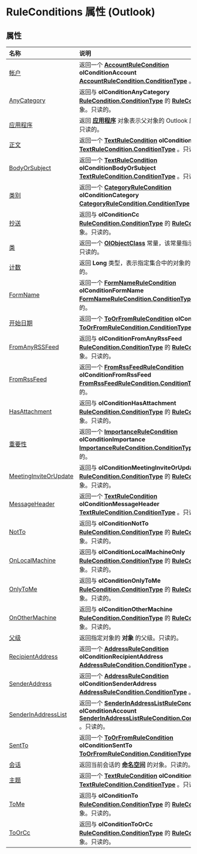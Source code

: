
# RuleConditions 属性 (Outlook)

## 属性



|**名称**|**说明**|
|:-----|:-----|
|[帐户](9e1ecf7d-b832-e657-92df-42bb28f5d924.md)|返回一个 **[AccountRuleCondition](1b746449-1357-36c2-5081-392ea85fb71e.md)** **olConditionAccount** **[AccountRuleCondition.ConditionType](eba3dcb0-15fe-350a-f7a2-e90780122347.md)** 。只读的。|
|[AnyCategory](b174ad44-570b-fa6f-1abc-452929dd2154.md)|返回与 **olConditionAnyCategory** **[RuleCondition.ConditionType](d695339d-5b64-dffb-652e-ac993fca4489.md)** 的 **[RuleCondition](e03f91c2-2c08-b036-104a-d6246f28bc2d.md)** 对象。只读的。|
|[应用程序](c8e620fa-eff1-4e21-e547-a3bc690cf853.md)|返回 **[应用程序](797003e7-ecd1-eccb-eaaf-32d6ddde8348.md)** 对象表示父对象的 Outlook 应用程序。只读的。|
|[正文](b962167e-b1d6-045c-79b7-0ba4c96b123c.md)|返回一个 **[TextRuleCondition](87e9ca00-7577-02c2-fb6f-a5dc2054ad8b.md)** **olConditionBody** **[TextRuleCondition.ConditionType](2dbc7979-deae-fbb8-9def-8c906657024a.md)** 。只读的。|
|[BodyOrSubject](ced8a26a-9a54-d1f4-18f6-dd52a8203892.md)|返回一个 **[TextRuleCondition](87e9ca00-7577-02c2-fb6f-a5dc2054ad8b.md)** **olConditionBodyOrSubject** **[TextRuleCondition.ConditionType](2dbc7979-deae-fbb8-9def-8c906657024a.md)** 。只读的。|
|[类别](f1131bf8-4752-4e93-c68d-73c0511d22da.md)|返回一个 **[CategoryRuleCondition](7a9b8271-d673-1c69-9a2a-11fd1e5fb262.md)** **olConditionCategory** **[CategoryRuleCondition.ConditionType](155e8920-479e-fed7-833f-5aaf3eb12d2a.md)** 。只读的。|
|[抄送](0475c994-4887-f268-d7f7-46b3c4e7186c.md)|返回与 **olConditionCc** **[RuleCondition.ConditionType](d695339d-5b64-dffb-652e-ac993fca4489.md)** 的 **[RuleCondition](e03f91c2-2c08-b036-104a-d6246f28bc2d.md)** 对象。只读的。|
|[类](d4072c77-2906-e26c-5d1a-a88969a95262.md)|返回一个 **[OlObjectClass](33d724b3-df3c-2a7f-a80f-93b66d96f588.md)** 常量，该常量指示对象的类。只读的。|
|[计数](7950c105-4528-40aa-f263-b800a68ae1ad.md)|返回 **Long** 类型，表示指定集合中的对象的计数。只读的。|
|[FormName](9f292443-1af7-500e-2959-1fce4c7d4824.md)|返回一个 **[FormNameRuleCondition](75b7f687-66e6-4863-b8aa-f19e98fedc45.md)** **olConditionFormName** **[FormNameRuleCondition.ConditionType](54019220-07f4-e6b8-8690-f2af6dd307e0.md)** 。只读的。|
|[开始日期](3ebda0d0-ba44-95c6-ed02-a9c6acbf1f1c.md)|返回一个 **[ToOrFromRuleCondition](ec5cae2a-cde8-5681-6a49-74e2f0226a4f.md)** **olConditionFrom** **[ToOrFromRuleCondition.ConditionType](a5c6e08c-643e-965d-cd3e-b434f20579a0.md)** 。只读的。|
|[FromAnyRSSFeed](df580ca7-ee2f-9c3a-ebc7-ca35528554cd.md)|返回与 **olConditionFromAnyRssFeed** **[RuleCondition.ConditionType](d695339d-5b64-dffb-652e-ac993fca4489.md)** 的 **[RuleCondition](e03f91c2-2c08-b036-104a-d6246f28bc2d.md)** 对象。只读的。|
|[FromRssFeed](ef312495-4d65-bb89-c543-59c5473171ff.md)|返回一个 **[FromRssFeedRuleCondition](8de6e629-7e3d-b4df-d758-a5bff3abd6a1.md)** **olConditionFromRssFeed** **[FromRssFeedRuleCondition.ConditionType](a1204589-48bd-bafa-fd1e-b1aae9a3bb86.md)** 。只读的。|
|[HasAttachment](d480c5ff-2313-f428-88b6-0cf52ffb4003.md)|返回与 **olConditionHasAttachment** **[RuleCondition.ConditionType](d695339d-5b64-dffb-652e-ac993fca4489.md)** 的 **[RuleCondition](e03f91c2-2c08-b036-104a-d6246f28bc2d.md)** 对象。只读的。|
|[重要性](619fc6e3-7a4e-dc00-9108-857d383f460e.md)|返回一个 **[ImportanceRuleCondition](52985055-f995-5613-d27f-7ad9618cfb46.md)** **olConditionImportance** **[ImportanceRuleCondition.ConditionType](c4fd234b-7a7a-dfb6-9b09-2840f254d713.md)** 。只读的。|
|[MeetingInviteOrUpdate](0204dfdb-bf93-db11-3550-3b23fdec47c9.md)|返回与 **olConditionMeetingInviteOrUpdate** **[RuleCondition.ConditionType](d695339d-5b64-dffb-652e-ac993fca4489.md)** 的 **[RuleCondition](e03f91c2-2c08-b036-104a-d6246f28bc2d.md)** 对象。只读的。|
|[MessageHeader](311f8834-f12b-50db-1f0d-00d6ebed7e9d.md)|返回一个 **[TextRuleCondition](87e9ca00-7577-02c2-fb6f-a5dc2054ad8b.md)** **olConditionMessageHeader** **[TextRuleCondition.ConditionType](2dbc7979-deae-fbb8-9def-8c906657024a.md)** 。只读的。|
|[NotTo](9889e503-05cd-ebf8-40e0-358327798b6a.md)|返回与 **olConditionNotTo** **[RuleCondition.ConditionType](d695339d-5b64-dffb-652e-ac993fca4489.md)** 的 **[RuleCondition](e03f91c2-2c08-b036-104a-d6246f28bc2d.md)** 对象。只读的。|
|[OnLocalMachine](747de02c-d76d-9da3-c582-50719e618eb4.md)|返回与 **olConditionLocalMachineOnly** **[RuleCondition.ConditionType](d695339d-5b64-dffb-652e-ac993fca4489.md)** 的 **[RuleCondition](e03f91c2-2c08-b036-104a-d6246f28bc2d.md)** 对象。只读的。|
|[OnlyToMe](208e7bc4-2938-ecc8-7af5-9e3e256fe5b1.md)|返回与 **olConditionOnlyToMe** **[RuleCondition.ConditionType](d695339d-5b64-dffb-652e-ac993fca4489.md)** 的 **[RuleCondition](e03f91c2-2c08-b036-104a-d6246f28bc2d.md)** 对象。只读的。|
|[OnOtherMachine](03d96697-5978-8a0c-7356-dfe721f5b05d.md)|返回与 **olConditionOtherMachine** **[RuleCondition.ConditionType](d695339d-5b64-dffb-652e-ac993fca4489.md)** 的 **[RuleCondition](e03f91c2-2c08-b036-104a-d6246f28bc2d.md)** 对象。只读的。|
|[父级](0f0b6104-0bb1-404c-eae3-6881d80dc690.md)|返回指定对象的 **对象** 的父级。只读的。|
|[RecipientAddress](1b8f361e-0481-75dc-e66e-2bc69228773a.md)|返回一个 **[AddressRuleCondition](8cf897ad-a8f9-67ea-c0fa-d7f4bb917bd4.md)** **olConditionRecipientAddress** **[AddressRuleCondition.ConditionType](8b531745-1a4d-d903-5c7d-465b9fd8cbf3.md)** 。只读的。|
|[SenderAddress](6e5eb1cc-385f-b1b2-aea7-12629cc31030.md)|返回一个 **[AddressRuleCondition](8cf897ad-a8f9-67ea-c0fa-d7f4bb917bd4.md)** **olConditionSenderAddress** **[AddressRuleCondition.ConditionType](8b531745-1a4d-d903-5c7d-465b9fd8cbf3.md)** 。只读的。|
|[SenderInAddressList](bf836af6-fd72-d77d-dfbe-90a8038188a6.md)|返回一个 **[SenderInAddressListRuleCondition](c43aa055-8d4f-e264-07dd-4c5519faf1c7.md)** **olConditionAccount** **[SenderInAddressListRuleCondition.ConditionType](5fe088d2-a1d4-c516-1085-57699774bb1d.md)** 。只读的。|
|[SentTo](54039c2f-b2a5-2878-84c0-b129b4ce96fa.md)|返回一个 **[ToOrFromRuleCondition](ec5cae2a-cde8-5681-6a49-74e2f0226a4f.md)** **olConditionSentTo** **[ToOrFromRuleCondition.ConditionType](a5c6e08c-643e-965d-cd3e-b434f20579a0.md)** 。只读的。|
|[会话](0a214009-1bd1-9631-a80c-e942680ae878.md)|返回当前会话的 **[命名空间](f0dcaa19-07f5-5d42-a3bf-2e42b7885644.md)** 的对象。只读的。|
|[主题](d6d51efb-9eec-0c07-ca8f-616791822f91.md)|返回一个 **[TextRuleCondition](87e9ca00-7577-02c2-fb6f-a5dc2054ad8b.md)** **olConditionSubject** **[TextRuleCondition.ConditionType](2dbc7979-deae-fbb8-9def-8c906657024a.md)** 。只读的。|
|[ToMe](c1b4a68a-64da-c0e8-00a7-11f49f995934.md)|返回与 **olConditionTo** **[RuleCondition.ConditionType](d695339d-5b64-dffb-652e-ac993fca4489.md)** 的 **[RuleCondition](e03f91c2-2c08-b036-104a-d6246f28bc2d.md)** 对象。只读的。|
|[ToOrCc](28a34223-e47d-3843-4648-fe757568d406.md)|返回与 **olConditionToOrCc** **[RuleCondition.ConditionType](d695339d-5b64-dffb-652e-ac993fca4489.md)** 的 **[RuleCondition](e03f91c2-2c08-b036-104a-d6246f28bc2d.md)** 对象。只读的。|
